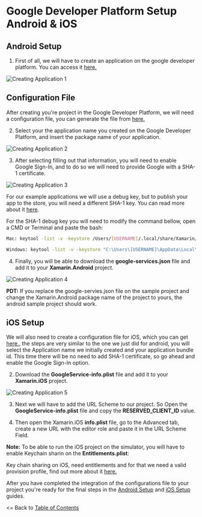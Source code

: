 # Google Developer Platform Setup Android & iOS
## Android Setup
1. First of all, we will have to create an application on the google developer platform. You can access it [here.](https://console.developers.google.com/cloud-resource-manager)

![Creating Application 1](https://github.com/CrossGeeks/GoogleClientPlugin/blob/master/GoogleClient/images/GooglePlatformCreateApp.PNG?raw=true)

## Configuration File
After creating you're project in the Google Developer Platform, we will need a configuration file, you can generate the file from [here.](https://developers.google.com/mobile/add?platform=android&cntapi=signin&cnturl=https:%2F%2Fdevelopers.google.com%2Fidentity%2Fsign-in%2Fandroid%2Fsign-in%3Fconfigured%3Dtrue&cntlbl=Continue%20Adding%20Sign-In)

2. Select your the application name you created on the Google Developer Platform, and insert the package name of your application.

![Creating Application 2](https://github.com/CrossGeeks/GoogleClientPlugin/blob/master/GoogleClient/images/ConfigurationFileAndroidStep1.PNG?raw=true)

3. After selecting filling out that information, you will need to enable Google Sign-In, and to do so we will need to provide Google with a SHA-1 certificate.

![Creating Application 3](https://github.com/CrossGeeks/GoogleClientPlugin/blob/master/GoogleClient/images/ConfigurationFileAndroidStep2.PNG?raw=true)

For our example applications we will use a debug key, but to publish your app to the store, you will need a different SHA-1 key. You can read more about it [here](https://docs.microsoft.com/en-us/xamarin/android/platform/maps-and-location/maps/obtaining-a-google-maps-api-key?tabs=vswin#Obtaining_your_Signing_Key_Fingerprint). 

For the SHA-1 debug key you will need to modify the command bellow, open a CMD or Terminal and paste the bash:

```bash
Mac: keytool -list -v -keystore /Users/[USERNAME]/.local/share/Xamarin/Mono\ for\ Android/debug.keystore -alias androiddebugkey -storepass android -keypass android

Windows: keytool -list -v -keystore "C:\Users\[USERNAME]\AppData\Local\Xamarin\Mono for Android\debug.keystore" -alias androiddebugkey -storepass android -keypass android

```

4. Finally, you will be able to download the **google-services.json** file and add it to your **Xamarin.Android** project.

![Creating Application 4](https://github.com/CrossGeeks/GoogleClientPlugin/blob/master/GoogleClient/images/GoogleConfigurationFileAndroidStep4.PNG?raw=true)


**PDT:** If you replace the google-servies.json file on the sample project and change the Xamarin.Android package name of the project to yours, the android sample project should work.


## iOS Setup
We will also need to create a configuration file for iOS, which you can get [here.](https://developers.google.com/mobile/add?platform=ios&cntapi=signin&cntapp=Default%20Demo%20App&cntpkg=com.google.samples.quickstart.SignInExample&cnturl=https:%2F%2Fdevelopers.google.com%2Fidentity%2Fsign-in%2Fios%2Fstart%3Fconfigured%3Dtrue&cntlbl=Continue%20with%20Try%20Sign-In), the steps are very similar to the one we just did for android, you will select the Application name we initially created and your application bundle id. This time there will be no need to add SHA-1 certificate, so go ahead and enable the Google Sign-In option.


2. Download the **GoogleService-info.plist** file and add it to your **Xamarin.iOS** project.

![Creating Application 5](https://github.com/CrossGeeks/GoogleClientPlugin/blob/master/GoogleClient/images/ConfigurationFileiOSStep2.PNG?raw=true)

3. Next we will have to add the URL Scheme to our project. So Open the **GoogleService-info.plist** file and copy the **RESERVED_CLIENT_ID** value.


4. Then open the Xamarin.iOS **info.plist** file, go to the Advanced tab, create a new URL with the editor role and paste it in the URL Scheme Field.



**Note:** To be able to run the iOS project on the simulator, you will have to enable Keychain sharin on the **Entitlements.plist**:



Key chain sharing on iOS, need entitlements and for that we need a valid provision profile, find out more about it [here.](https://developer.apple.com/library/content/documentation/IDEs/Conceptual/AppDistributionGuide/MaintainingProfiles/MaintainingProfiles.html)


After you have completed the integration of the configurations file to your project you're ready for the final steps in the [Android Setup](AndroidSetup.md) and [iOS Setup](iOSSetup.md) guides.

<= Back to [Table of Contents](../README.md)